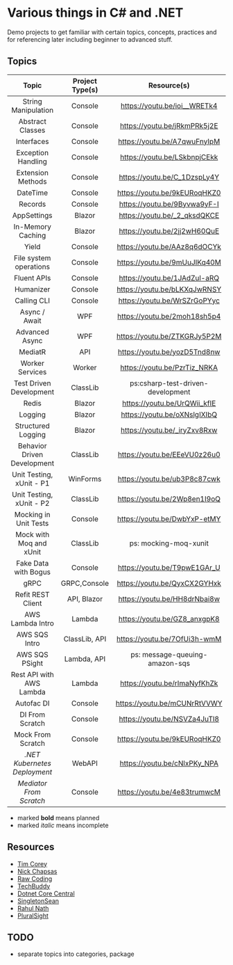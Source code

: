 # Various things in C# and .NET

Demo projects to get familiar with certain topics, concepts, practices and for referencing later including beginner to
advanced stuff.

## Topics

|            Topic             | Project Type(s) |            Resource(s)            |                  Project Name                  |           External Libs/Packages           |
|:----------------------------:|:---------------:|:---------------------------------:|:----------------------------------------------:|:------------------------------------------:|
|     String Manipulation      |     Console     |   https://youtu.be/ioi__WRETk4    |              String_Manipulation               |                    None                    |
|       Abstract Classes       |     Console     |   https://youtu.be/jRkmPRk5j2E    |              Abstract_Classes ...              |                    None                    |
|          Interfaces          |     Console     |   https://youtu.be/A7qwuFnyIpM    |                 Interfaces ...                 |                    None                    |
|      Exception Handling      |     Console     |   https://youtu.be/LSkbnpjCEkk    |               ExceptionsDemo ...               |                    None                    |
|      Extension Methods       |     Console     |   https://youtu.be/C_1DzspLy4Y    |                 ExtensionDemo                  |                    None                    |
|           DateTime           |     Console     |   https://youtu.be/9kEURoqHKZ0    |                    DateTime                    |                    None                    |
|           Records            |     Console     |   https://youtu.be/9Byvwa9yF-I    |                   RecordDemo                   |                    None                    |
|         AppSettings          |     Blazor      |   https://youtu.be/_2_qksdQKCE    |                AppSettingsDemo                 |                    None                    |
|      In-Memory Caching       |     Blazor      |   https://youtu.be/2jj2wH60QuE    |              InMemoryCaching ...               |    Microsoft.Extensions.Caching.Memory     |
|            Yield             |     Console     |   https://youtu.be/AAz8q6dOCYk    |                   YieldDemo                    |                    None                    |
|    File system operations    |     Console     |   https://youtu.be/9mUuJIKq40M    |                 FileSystemDemo                 |                    None                    |
|         Fluent APIs          |     Console     |   https://youtu.be/1JAdZul-aRQ    |               CreatingFluentAPIs               |                    None                    |
|          Humanizer           |     Console     |   https://youtu.be/bLKXqJwRNSY    |                 HumanizerDemo                  |               Humanizer.Core               |
|         Calling CLI          |     Console     |   https://youtu.be/WrSZrGoPYyc    |                   CallingCli                   |                  CliWrap                   |
|        Async / Await         |       WPF       |   https://youtu.be/2moh18sh5p4    |               Async_Programming                |                    None                    |
|        Advanced Async        |       WPF       |   https://youtu.be/ZTKGRJy5P2M    |                 Async_Advanced                 |                    None                    |
|           MediatR            |       API       |   https://youtu.be/yozD5Tnd8nw    | MediatRDemo [R](MediatRDemo_Library/README.MD) |                  MediatR                   |
|       Worker Services        |     Worker      |   https://youtu.be/PzrTiz_NRKA    |            WorkerService_Microsoft             |                  Serilog                   |
|   Test Driven Development    |    ClassLib     | ps:csharp-test-driven-development |                 DeskBooker ...                 |                   XUnit                    |
|            Redis             |     Blazor      |   https://youtu.be/UrQWii_kfIE    |                   RedisDemo                    |                   Redis                    |
|           Logging            |     Blazor      |   https://youtu.be/oXNslgIXIbQ    |                  LoggingDemo                   |                    None                    |
|      Structured Logging      |     Blazor      |   https://youtu.be/_iryZxv8Rxw    |                  SerilogDemo                   |                Serilog, Seq                |
| Behavior Driven Development  |    ClassLib     |   https://youtu.be/EEeVU0z26u0    |                SpecFlowBDD ...                 |     SpecFlow,FluentAssertions,Test.Sdk     |
|   Unit Testing, xUnit - P1   |    WinForms     |   https://youtu.be/ub3P8c87cwk    |                 XUnitDemo ...                  |                   xUnit                    |
|   Unit Testing, xUnit - P2   |    ClassLib     |   https://youtu.be/2Wp8en1I9oQ    |                 xUnitTutorial                  |                   xUnit                    |
|    Mocking in Unit Tests     |     Console     |   https://youtu.be/DwbYxP-etMY    |                  MoqDemo ...                   |                 Moq, xUnit                 |
|   Mock with Moq and xUnit    |    ClassLib     |       ps: mocking-moq-xunit       |                MockWithMoq ...                 |                 Moq, xUnit                 |
|     Fake Data with Bogus     |     Console     |   https://youtu.be/T9pwE1GAr_U    |             FakeDataWithBogus ...              |                   Bogus                    |
|             gRPC             |  GRPC,Console   |   https://youtu.be/QyxCX2GYHxk    |             GrpcClient, GrpcServer             | Google.Protobuf,Grpc.Net.Client,Grpc.Tools |
|      Refit REST Client       |   API, Blazor   |   https://youtu.be/HH8drNbai8w    |             ApiForRefit,UiForRefit             | Google.Protobuf,Grpc.Net.Client,Grpc.Tools |
|       AWS Lambda Intro       |     Lambda      |   https://youtu.be/GZ8_anxgpK8    |                 LambdaDemo ...                 |                    None                    |
|        AWS SQS Intro         |  ClassLib, API  |   https://youtu.be/7OfUi3h-wmM    |               WorkingWithSqs ...               |                 AWSSDK.SQS                 |
|        AWS SQS PSight        |   Lambda, API   |  ps: message-queuing-amazon-sqs   |                 Sqs-WebApi ...                 |                 AWSSDK...                  |
|   Rest API with AWS Lambda   |     Lambda      |   https://youtu.be/rImaNyfKhZk    |            Lambda.Simple,MinimalApi            |                    None                    |
|          Autofac DI          |     Console     |   https://youtu.be/mCUNrRtVVWY    |                  Autofac ...                   |                  Autofac                   |
|       DI From Scratch        |     Console     |   https://youtu.be/NSVZa4JuTl8    |                 DIFromScratch                  |                    None                    |
|      Mock From Scratch       |     Console     |   https://youtu.be/9kEURoqHKZ0    |                  MockLib ...                   |       Microsoft.CodeAnalysis.CSharp        |
| _.NET Kubernetes Deployment_ |     WebAPI      |   https://youtu.be/cNlxPKy_NPA    |             KubernetesExample.Api              |                    None                    |
|   _Mediator From Scratch_    |     Console     |   https://youtu.be/4e83trumwcM    |            MediatorFromScratch ...             |                    None                    |

* marked **bold** means planned
* marked _italic_ means incomplete

## Resources

- [Tim Corey](https://www.youtube.com/user/IAmTimCorey)
- [Nick Chapsas](https://www.youtube.com/c/Elfocrash)
- [Raw Coding](https://www.youtube.com/c/RawCoding)
- [TechBuddy](https://www.youtube.com/c/TechBuddyTR)
- [Dotnet Core Central](https://www.youtube.com/c/DotNetCoreCentral)
- [SingletonSean](https://www.youtube.com/c/SingletonSean)
- [Rahul Nath](https://www.youtube.com/c/RahulNath)
- [PluralSight](https://pluralsight.com)

## TODO
- separate topics into categories, package